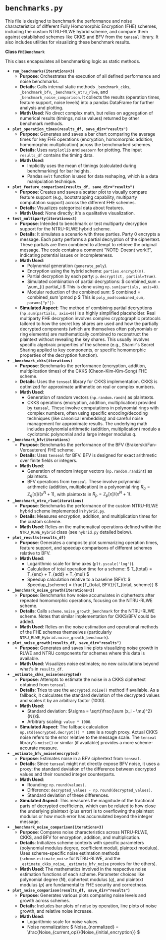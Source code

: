 # `benchmarks.py`

This file is designed to benchmark the performance and noise characteristics of different Fully Homomorphic Encryption (FHE) schemes, including the custom NTRU-RLWE hybrid scheme, and compare them against established schemes like CKKS and BFV from the `tenseal` library. It also includes utilities for visualizing these benchmark results.

**Class `FHEBenchmark`**

This class encapsulates all benchmarking logic as static methods.

* **`run_benchmarks(iterations=3)`**
  * **Purpose**: Orchestrates the execution of all defined performance and noise benchmarks.
  * **Details**: Calls internal static methods `_benchmark_ckks`, `_benchmark_bfv`, `_benchmark_ntru_rlwe`, and `_benchmark_noise_comparison`. It collects the results (operation times, feature support, noise levels) into a pandas DataFrame for further analysis and plotting.
  * **Math Used**: No direct complex math, but relies on aggregation of numerical results (timings, noise values) returned by other benchmark methods.
* **`plot_operation_times(results_df, save_dir="results")`**
  * **Purpose**: Generates and saves a bar chart comparing the average times for key FHE operations (encryption, homomorphic addition, homomorphic multiplication) across the benchmarked schemes.
  * **Details**: Uses `matplotlib` and `seaborn` for plotting. The input `results_df` contains the timing data.
  * **Math Used**:
    * Implicitly uses the mean of timings (calculated during benchmarking) for bar heights.
    * Pandas `melt` function is used for data reshaping, which is a data manipulation technique.
* **`plot_feature_comparison(results_df, save_dir="results")`**
  * **Purpose**: Creates and saves a scatter plot to visually compare feature support (e.g., bootstrapping capability, multiparty computation support) across the different FHE schemes.
  * **Details**: Visualizes categorical data about features.
  * **Math Used**: None directly; it's a qualitative visualization.
* **`test_multiparty(iterations=3)`**
  * **Purpose**: Intended to benchmark or test multiparty decryption support for the NTRU-RLWE hybrid scheme.
  * **Details**: It simulates a scenario with three parties. Party 0 encrypts a message. Each party performs a partial decryption of the ciphertext. These partials are then combined to attempt to retrieve the original message. The code contains a comment "NOTE: Doesnt work!!", indicating potential issues or incompleteness.
  * **Math Used**:
    * Polynomial generation (`generate_poly`).
    * Encryption using the hybrid scheme: `parties.encrypt(m)`.
    * Partial decryption by each party: `p.decrypt(ct, partial=True)`.
    * Simulated combination of partial decryptions:
\$ combined_sum = \sum_{i} partial_i \$
This is done using `np.sum(partials, axis=0)`.
    * Modular reduction of the combined sum:
\$ combined = combined_sum \pmod p \$
This is `poly_mod(combined_sum, params["p"])`.
  * **Simulated Aspect**: The method of combining partial decryptions (`np.sum(partials, axis=0)`) is a highly simplified placeholder. Real multiparty FHE decryption involves complex cryptographic protocols tailored to how the secret key shares are used and how the partially decrypted components (which are themselves often polynomials or ring elements) are mathematically combined to reconstruct the plaintext without revealing the key shares. This usually involves specific algebraic properties of the scheme (e.g., Shamir's Secret Sharing applied to key components, or specific homomorphic properties of the decryption function).
* **`_benchmark_ckks(iterations)`**
  * **Purpose**: Benchmarks the performance (encryption, addition, multiplication times) of the CKKS (Cheon-Kim-Kim-Song) FHE scheme.
  * **Details**: Uses the `tenseal` library for CKKS implementation. CKKS is optimized for approximate arithmetic on real or complex numbers.
  * **Math Used**:
    * Generation of random vectors (`np.random.randn`) as plaintexts.
    * CKKS operations (encryption, addition, multiplication) provided by `tenseal`. These involve computations in polynomial rings with complex numbers, often using specific encoding/decoding techniques (like canonical embedding) and careful noise management for approximate results. The underlying math includes polynomial arithmetic (addition, multiplication) modulo a cyclotomic polynomial and a large integer modulus $q$.
* **`_benchmark_bfv(iterations)`**
  * **Purpose**: Benchmarks the performance of the BFV (Brakerski/Fan-Vercauteren) FHE scheme.
  * **Details**: Uses `tenseal` for BFV. BFV is designed for exact arithmetic over finite fields or integers.
  * **Math Used**:
    * Generation of random integer vectors (`np.random.randint`) as plaintexts.
    * BFV operations from `tenseal`. These involve polynomial arithmetic (addition, multiplication) in a polynomial ring $R_q = \mathbb{Z}_q[x]/(x^N+1)$, with plaintexts in $R_p = \mathbb{Z}_p[x]/(x^N+1)$.
* **`_benchmark_ntru_rlwe(iterations)`**
  * **Purpose**: Benchmarks the performance of the custom NTRU-RLWE hybrid scheme implemented in `hybrid.py`.
  * **Details**: Measures encryption, addition, and multiplication times for the custom scheme.
  * **Math Used**: Relies on the mathematical operations defined within the `NTRU_RLWE_Hybrid` class (see `hybrid.py` detailed below).
* **`plot_results(results_df)`**
  * **Purpose**: Generates a composite plot summarizing operation times, feature support, and speedup comparisons of different schemes relative to BFV.
  * **Math Used**:
    * Logarithmic scale for time axes (`plt.yscale('log')`).
    * Calculation of total operation time for a scheme:
\$ T_{total} = T_{enc} + T_{add} + T_{mul} \$
    * Speedup calculation relative to a baseline (BFV):
\$ Speedup_{scheme} = \frac{T_{total, BFV}}{T_{total, scheme}} \$
* **`_benchmark_noise_growth(iterations=3)`**
  * **Purpose**: Benchmarks how noise accumulates in ciphertexts after repeated homomorphic operations, focusing on the NTRU-RLWE scheme.
  * **Details**: Calls `scheme.noise_growth_benchmark` for the NTRU-RLWE scheme. Notes that similar implementation for CKKS/BFV could be added.
  * **Math Used**: Relies on the noise estimation and operational methods of the FHE schemes themselves (particularly `NTRU_RLWE_Hybrid.noise_growth_benchmark`).
* **`plot_noise_growth(results_df, save_dir="results")`**
  * **Purpose**: Generates and saves line plots visualizing noise growth in RLWE and NTRU components for schemes where this data is available.
  * **Math Used**: Visualizes noise estimates; no new calculations beyond what's in `results_df`.
* **`_estimate_ckks_noise(encrypted)`**
  * **Purpose**: Attempts to estimate the noise in a CKKS ciphertext obtained from `tenseal`.
  * **Details**: Tries to use the `encrypted.noise()` method if available. As a fallback, it calculates the standard deviation of the decrypted values and scales it by an arbitrary factor (1000).
  * **Math Used**:
    * Standard deviation: $\sigma = \sqrt{\frac{\sum (x_i - \mu)^2}{N}}$.
    * Arbitrary scaling: `value * 1000`.
  * **Simulated Aspect**: The fallback calculation `np.std(encrypted.decrypt()) * 1000` is a rough proxy. Actual CKKS noise refers to the error relative to the message scale. The `tenseal` library's `noise()` or similar (if available) provides a more scheme-accurate measure.
* **`_estimate_bfv_noise(encrypted)`**
  * **Purpose**: Estimates noise in a BFV ciphertext from `tenseal`.
  * **Details**: Since `tenseal` might not directly expose BFV noise, it uses a proxy: the standard deviation of the difference between decrypted values and their rounded integer counterparts.
  * **Math Used**:
    * Rounding: `np.round(values)`.
    * Difference: `decrypted_values - np.round(decrypted_values)`.
    * Standard deviation of these differences.
  * **Simulated Aspect**: This measures the magnitude of the fractional parts of decrypted coefficients, which can be related to how close the underlying plaintext (plus error) is to overflowing the plaintext modulus or how much error has accumulated beyond the integer message.
* **`_benchmark_noise_comparison(iterations=3)`**
  * **Purpose**: Compares noise characteristics across NTRU-RLWE, CKKS, and BFV for encryption, addition, and multiplication.
  * **Details**: Initializes scheme contexts with specific parameters (polynomial modulus degree, coefficient moduli, plaintext modulus). Uses scheme-specific noise estimation methods (`scheme.estimate_noise` for NTRU-RLWE, and the `_estimate_ckks_noise`, `_estimate_bfv_noise` proxies for the others).
  * **Math Used**: The mathematics involved in the respective noise estimation functions of each scheme. Parameter choices like polynomial degree ($N$), ciphertext modulus ($q$), and plaintext modulus ($p$) are fundamental to FHE security and correctness.
* **`plot_noise_comparison(results_df, save_dir="results")`**
  * **Purpose**: Generates various plots comparing noise levels and growth across schemes.
  * **Details**: Includes bar plots of noise by operation, line plots of noise growth, and relative noise increase.
  * **Math Used**:
    * Logarithmic scale for noise values.
    * Noise normalization:
\$ Noise_{normalized} = \frac{Noise_{current_op}}{Noise_{initial_encryption}} \$
